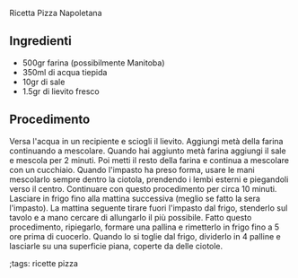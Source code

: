 Ricetta Pizza Napoletana

## Ingredienti

- 500gr farina (possibilmente Manitoba)
- 350ml di acqua tiepida
- 10gr di sale
- 1.5gr di lievito fresco

## Procedimento

Versa l'acqua in un recipiente e sciogli il lievito. Aggiungi metà della farina continuando a mescolare. Quando hai aggiunto metà farina aggiungi il sale e mescola per 2 minuti. Poi metti il resto della farina e continua a mescolare con un cucchiaio. Quando l'impasto ha preso forma, usare le mani mescolarlo sempre dentro la ciotola, prendendo i lembi esterni e piegandoli verso il centro. Continuare con questo procedimento per circa 10 minuti. Lasciare in frigo fino alla mattina successiva (meglio se fatto la sera l'impasto). La mattina seguente tirare fuori l'impasto dal frigo, stenderlo sul tavolo e a mano cercare di allungarlo il più possibile. Fatto questo procedimento, ripiegarlo, formare una pallina e rimetterlo in frigo fino a 5 ore prima di cuocerlo. Quando lo si toglie dal frigo, dividerlo in 4 palline e lasciarle su una superficie piana, coperte da delle ciotole.

;tags: ricette pizza
